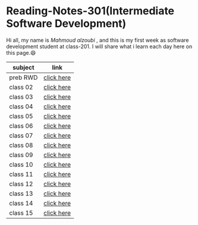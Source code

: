# Reading-Notes-301(Intermediate Software Development)

Hi all, my name is *Mahmoud alzoubi* , and this is my first week as software development student at class-201. I will share what i learn each day here on this page.:smile:

|  subject |  link   |
| ---------|---------|
| preb RWD | [click here](https://mahmoud-alzoubi95.github.io/Reading-Notes-301/RWD)|
| class 02 | [click here](https://mahmoud-alzoubi95.github.io/Reading-Notes-301/class02)|
| class 03 | [click here](https://mahmoud-alzoubi95.github.io/Reading-Notes-301/class03)|
| class 04 | [click here](https://mahmoud-alzoubi95.github.io/Reading-Notes-301/class04)|
| class 05 | [click here](https://mahmoud-alzoubi95.github.io/Reading-Notes-301/class05) |
| class 06 | [click here](https://mahmoud-alzoubi95.github.io/Reading-Notes-301/class06) |
| class 07 | [click here](https://mahmoud-alzoubi95.github.io/Reading-Notes-301/class07) |
| class 08 | [click here]() |
| class 09 | [click here]() |
| class 10 | [click here]() |
| class 11 | [click here]() |
| class 12 | [click here]() |
| class 13 | [click here]() |
| class 14 | [click here]() |
| class 15 | [click here]() |
